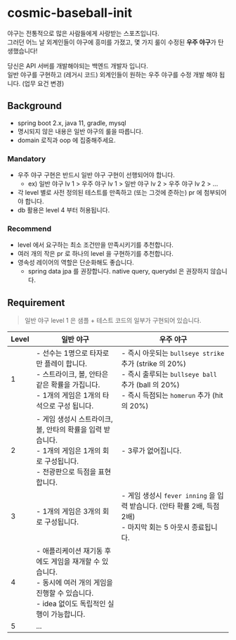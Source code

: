 # cosmic-baseball-init

야구는 전통적으로 많은 사람들에게 사랑받는 스포츠입니다.  
그러던 어느 날 외계인들이 야구에 흥미를 가졌고, 몇 가지 룰이 수정된 **우주 야구**가 탄생했습니다!

당신은 API 서버를 개발해야되는 백엔드 개발자 입니다.  
일반 야구를 구현하고 (레거시 코드) 외계인들이 원하는 우주 야구를 수정 개발 해야 됩니다. (업무 요건 변경)

## Background

- spring boot 2.x, java 11, gradle, mysql
- 명시되지 않은 내용은 일반 야구의 룰을 따릅니다.
- domain 로직과 oop 에 집중해주세요.

### Mandatory

- 우주 야구 구현은 반드시 일반 야구 구현이 선행되어야 합니다.
    - ex) 일반 야구 lv 1 > 우주 야구 lv 1 > 일반 야구 lv 2 > 우주 야구 lv 2 > ...
- 각 level 별로 사전 정의된 테스트를 만족하고 (또는 그것에 준하는) pr 에 첨부되어야 합니다.
- db 활용은 level 4 부터 허용됩니다.

### Recommend

- level 에서 요구하는 최소 조건만을 만족시키기를 추천합니다.
- 여러 개의 작은 pr 로 하나의 level 을 구현하기를 추천합니다.
- 영속성 레이어의 역할은 단순화해도 좋습니다.
    - spring data jpa 를 권장합니다. native query, querydsl 은 권장하지 않습니다.

## Requirement

> 일반 야구 level 1 은 샘플 + 테스트 코드의 일부가 구현되어 있습니다.

| Level | 일반 야구                                                                                            | 우주 야구                                                                                                                              |
|-------|--------------------------------------------------------------------------------------------------|------------------------------------------------------------------------------------------------------------------------------------|
| 1     | - 선수는 1명으로 타자로만 플레이 합니다.<br/>- 스트라이크, 볼, 안타은 같은 확률을 가집니다.<br/>- 1개의 게임은 1개의 타석으로 구성 됩니다.         | - 즉시 아웃되는 `bullseye strike` 추가 (strike 의 20%)<br/>- 즉시 출루되는 `bullseye ball` 추가 (ball 의 20%)<br/>- 즉시 득점되는 `homerun` 추가 (hit 의 20%) |
| 2     | - 게임 생성시 스트라이크, 볼, 안타의 확률을 입력 받습니다.<br/>- 1개의 게임은 1개의 회로 구성됩니다.<br/>- 전광판으로 득점을 표현합니다.           | - 3루가 없어집니다.                                                                                                                       |
| 3     | - 1개의 게임은 3개의 회로 구성됩니다.                                                                          | - 게임 생성시 `fever inning` 을 입력 받습니다. (안타 확률 2배, 득점 2배)<br/>- 마지막 회는 5 아웃시 종료됩니다.                                                     |
| 4     | - 애플리케이션 재기동 후에도 게임을 재개할 수 있습니다.<br/>- 동시에 여러 개의 게임을 진행할 수 있습니다. <br/>- idea 없이도 독립적인 실행이 가능합니다. |                                                                                                                                    |
| 5     | ...                                                                                              |                                                                                                                                    |

